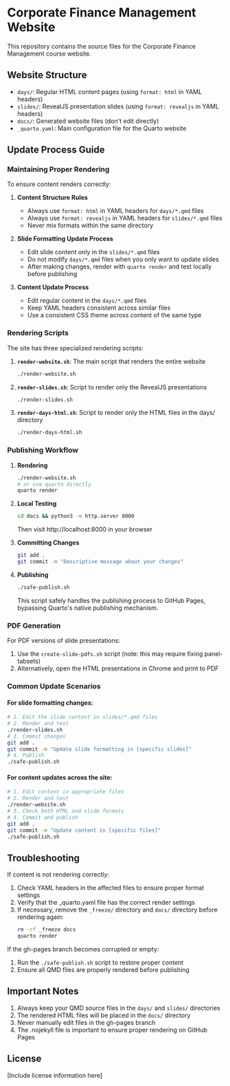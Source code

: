 # Corporate Finance Management Website

This repository contains the source files for the Corporate Finance Management course website.

## Website Structure

- `days/`: Regular HTML content pages (using `format: html` in YAML headers)
- `slides/`: RevealJS presentation slides (using `format: revealjs` in YAML headers)
- `docs/`: Generated website files (don't edit directly)
- `_quarto.yaml`: Main configuration file for the Quarto website

## Update Process Guide

### Maintaining Proper Rendering

To ensure content renders correctly:

1. **Content Structure Rules**
   - Always use `format: html` in YAML headers for `days/*.qmd` files
   - Always use `format: revealjs` in YAML headers for `slides/*.qmd` files
   - Never mix formats within the same directory

2. **Slide Formatting Update Process**
   - Edit slide content only in the `slides/*.qmd` files
   - Do not modify `days/*.qmd` files when you only want to update slides
   - After making changes, render with `quarto render` and test locally before publishing

3. **Content Update Process**
   - Edit regular content in the `days/*.qmd` files
   - Keep YAML headers consistent across similar files
   - Use a consistent CSS theme across content of the same type

### Rendering Scripts

The site has three specialized rendering scripts:

1. **`render-website.sh`**: The main script that renders the entire website
   ```bash
   ./render-website.sh
   ```

2. **`render-slides.sh`**: Script to render only the RevealJS presentations
   ```bash
   ./render-slides.sh
   ```

3. **`render-days-html.sh`**: Script to render only the HTML files in the days/ directory
   ```bash
   ./render-days-html.sh
   ```

### Publishing Workflow

1. **Rendering**
   ```bash
   ./render-website.sh
   # or use quarto directly
   quarto render
   ```

2. **Local Testing**
   ```bash
   cd docs && python3 -m http.server 8000
   ```
   Then visit http://localhost:8000 in your browser

3. **Committing Changes**
   ```bash
   git add .
   git commit -m "Descriptive message about your changes"
   ```

4. **Publishing**
   ```bash
   ./safe-publish.sh
   ```
   This script safely handles the publishing process to GitHub Pages, bypassing Quarto's native publishing mechanism.

### PDF Generation

For PDF versions of slide presentations:
1. Use the `create-slide-pdfs.sh` script (note: this may require fixing panel-tabsets)
2. Alternatively, open the HTML presentations in Chrome and print to PDF

### Common Update Scenarios

#### For slide formatting changes:
```bash
# 1. Edit the slide content in slides/*.qmd files
# 2. Render and test
./render-slides.sh
# 3. Commit changes
git add .
git commit -m "Update slide formatting in [specific slides]"
# 4. Publish
./safe-publish.sh
```

#### For content updates across the site:
```bash
# 1. Edit content in appropriate files
# 2. Render and test
./render-website.sh
# 3. Check both HTML and slide formats
# 4. Commit and publish
git add .
git commit -m "Update content in [specific files]"
./safe-publish.sh
```

## Troubleshooting

If content is not rendering correctly:

1. Check YAML headers in the affected files to ensure proper format settings
2. Verify that the _quarto.yaml file has the correct render settings
3. If necessary, remove the `_freeze/` directory and `docs/` directory before rendering again:
   ```bash
   rm -rf _freeze docs
   quarto render
   ```

If the gh-pages branch becomes corrupted or empty:
1. Run the `./safe-publish.sh` script to restore proper content
2. Ensure all QMD files are properly rendered before publishing

## Important Notes

1. Always keep your QMD source files in the `days/` and `slides/` directories
2. The rendered HTML files will be placed in the `docs/` directory
3. Never manually edit files in the gh-pages branch
4. The .nojekyll file is important to ensure proper rendering on GitHub Pages

## License

[Include license information here] 